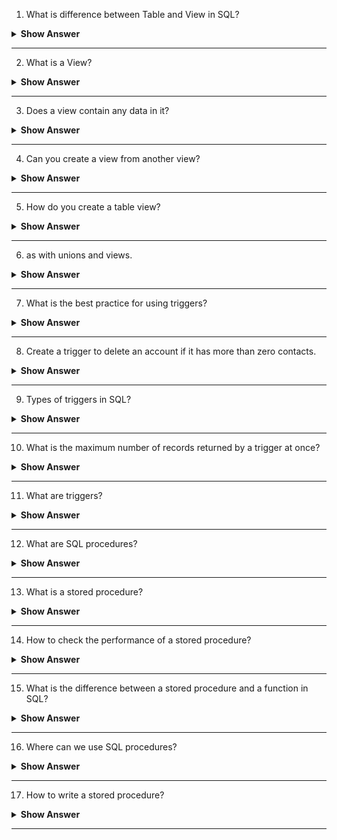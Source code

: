 1. What is difference between Table and View in SQL?
<details><summary><b> Show Answer</b></summary>
  
<blockquote>
A table in SQL is a database object that stores data in rows and columns, whereas a view in SQL is a virtual table that does not store data physically but presents data from one or more tables in a structured manner. A view can be considered as a saved SQL query that can be used to access and retrieve data as if it were a table.
</blockquote>

</details>

---

2. What is a View?
<details><summary><b> Show Answer</b></summary>
  
<blockquote>
A view in SQL is a virtual table that does not store data physically but presents data from one or more tables in a structured manner. A view can be considered as a saved SQL query that can be used to access and retrieve data as if it were a table. Views are used to simplify complex queries, hide the complexity of underlying tables, and restrict access to certain data for security purposes.
</blockquote>

</details>

---

3. Does a view contain any data in it?
<details><summary><b> Show Answer</b></summary>
  
<blockquote>
No, a view does not contain any data in it. It is a virtual table that presents data from one or more tables in a structured manner. The data in a view is stored in the underlying tables and is retrieved and presented by the view as if it were a table.
</blockquote>

</details>

---

4. Can you create a view from another view?

<details><summary><b> Show Answer</b></summary>
  
<blockquote>
Yes, you can create a view from another view in SQL. This is known as a nested view. The syntax for creating a nested view is similar to creating a regular view. However, instead of specifying a table as the source of data, you specify another view. 

Here is an example syntax for creating a nested view:

```sql
CREATE VIEW nested_view AS
SELECT column1, column2, ...
FROM another_view
WHERE condition;
```

</blockquote>

</details>

---

5. How do you create a table view?

<details><summary><b> Show Answer</b></summary>
  
<blockquote>
To create a table view in SQL, you use the CREATE VIEW statement. The syntax for creating a view is similar to that of creating a table, but instead of specifying the columns and data types, you specify the columns and data that you want to include in the view. Here is an example syntax:

```sql
CREATE VIEW my_view AS
SELECT column1, column2, ...
FROM my_table
WHERE condition;
```

In this example, `my_view` is the name of the view, `column1`, `column2`, etc. are the columns that you want to include in the view, `my_table` is the name of the table that the view is based on, and `condition` is the optional condition that filters the data in the view.

</blockquote>

</details>

---

6. as with unions and views. 

<details><summary><b> Show Answer</b></summary>
  
<blockquote>

In the case of a UNION operation, the AS keyword can be used to provide an alias for the resulting combined table. For example:

```sql
SELECT column1, column2
FROM table1
UNION
SELECT column1, column2
FROM table2
AS combined_table;
```

In this query, the resulting table from the UNION operation will be named "combined_table" due to the use of the AS keyword.

Similarly, the AS keyword can be used in a CREATE VIEW statement to give an alias for a view or to rename columns in the view's result set. For example:

```sql
CREATE VIEW my_view AS
SELECT column1 AS new_name1, column2 AS new_name2
FROM my_table;
```

In this query, the resulting view will be named "my_view" and the column names in the view's result set will be "new_name1" and "new_name2" instead of "column1" and "column2" from the original table.

</blockquote>

</details>

---

7. What is the best practice for using triggers?

<details><summary><b> Show Answer</b></summary>
  
<blockquote>
Triggers are powerful tools in SQL, but they should be used with caution to avoid unintended consequences. Here are some best practices for using triggers:

1. Only use triggers when necessary: Triggers should only be used when there is no other alternative for achieving the same result. In some cases, a stored procedure or application code may be a better option.

2. Keep triggers simple: Triggers should be simple and easy to understand. Avoid complex logic or multiple triggers on the same table.

3. Test thoroughly: Before deploying a trigger to a production environment, it should be thoroughly tested in a development or test environment.

4. Document: Triggers should be clearly documented, including the purpose, functionality, and any potential side effects.

5. Use caution with DML statements: Triggers that execute DML statements (such as INSERT, UPDATE, DELETE) can have a significant impact on performance. Use caution when using DML statements in triggers.

</blockquote>

</details>

---

8. Create a trigger to delete an account if it has more than zero contacts.

<details><summary><b> Show Answer</b></summary>
  
<blockquote>

Assuming a table named "accounts" with a primary key "id" and a table named "contacts" with a foreign key "account_id" that references "accounts.id":

```SQL
CREATE TRIGGER delete_account_trigger
BEFORE DELETE ON accounts
FOR EACH ROW
BEGIN
  DECLARE contact_count INT;
  SELECT COUNT(*) INTO contact_count FROM contacts WHERE account_id = OLD.id;
  IF contact_count > 0 THEN
    SIGNAL SQLSTATE '45000' SET MESSAGE_TEXT = 'Cannot delete account with contacts';
  END IF;
END
```

This trigger will prevent the deletion of any account that has one or more contacts associated with it.

</blockquote>

</details>

---

9. Types of triggers in SQL?

<details><summary><b> Show Answer</b></summary>
  
<blockquote>

There are two types of triggers in SQL:

1. DML Triggers: DML triggers execute automatically in response to certain data manipulation language (DML) events, such as INSERT, UPDATE, and DELETE statements.

2. DDL Triggers: DDL triggers execute automatically in response to certain data definition language (DDL) events, such as CREATE, ALTER, and DROP statements.

Both types of triggers can be defined as either "BEFORE" or "AFTER" triggers. BEFORE triggers execute before the triggering statement, and can be used to modify the data before it is inserted, updated, or deleted. AFTER triggers execute after the triggering statement, and can be used to audit changes or enforce business rules.

</blockquote>

</details>

---

10. What is the maximum number of records returned by a trigger at once?
<details><summary><b> Show Answer</b></summary>
  
<blockquote>
The maximum number of records returned by a trigger at once depends on the database system being used. Different database systems have different limitations and it's important to consult the documentation of your specific database to determine the limit.
</blockquote>

</details>

---

11. What are triggers?
<details><summary><b> Show Answer</b></summary>
  
<blockquote>
In SQL, a trigger is a special type of stored procedure that automatically executes in response to certain events or changes in the database. Triggers can be used to enforce business rules, maintain data integrity, and perform complex tasks based on changes to the data. There are two main types of triggers: "before" triggers and "after" triggers, which fire before or after the event or change occurs.
</blockquote>

</details>

---

12. What are SQL procedures?
<details><summary><b> Show Answer</b></summary>
  
<blockquote>
SQL procedures are a set of pre-written SQL codes that are saved in the database server. These procedures can be called and executed by applications or other database users. SQL procedures help in simplifying the development process by creating reusable code that can be called multiple times.
</blockquote>

</details>

---

13. What is a stored procedure?
<details><summary><b> Show Answer</b></summary>
  
<blockquote>
A stored procedure is a type of SQL procedure that is stored in the database server. Stored procedures are precompiled SQL codes that can be executed multiple times by different applications or users. They help in improving the performance of database applications by reducing network traffic and database overhead. Stored procedures can take input parameters, perform data manipulation operations, and return output values.
</blockquote>

</details>

---

14. How to check the performance of a stored procedure?
<details><summary><b> Show Answer</b></summary>
  
<blockquote>
There are different ways to check the performance of a stored procedure in SQL. Some of them are:

1. Using Execution Plan: Execution plan shows the performance of a stored procedure by displaying the query optimization and execution path. To view the execution plan of a stored procedure, use the "SET SHOWPLAN_TEXT" command or use the "Display Estimated Execution Plan" option in SQL Server Management Studio.

2. Using Profiler: SQL Server Profiler is a tool that helps in analyzing and monitoring the performance of SQL queries and stored procedures. You can use this tool to trace the stored procedure execution and identify any performance issues.

3. Using Execution Statistics: SQL Server provides execution statistics for stored procedures that show the performance details like execution time, CPU time, memory usage, and I/O usage. You can view the execution statistics using the "SET STATISTICS TIME ON" command or the "Include Actual Execution Plan" option in SQL Server Management Studio.
</blockquote>

</details>

---

15. What is the difference between a stored procedure and a function in SQL?
<details><summary><b> Show Answer</b></summary>
  
<blockquote>
  
A stored procedure is a set of precompiled SQL statements that perform a specific task or a series of tasks. It is used to encapsulate a set of operations that are frequently used together and can be called multiple times. Stored procedures can be called from within another SQL statement, such as a SELECT, INSERT, or UPDATE statement.

A function is a precompiled SQL statement that returns a single value or a table. Functions are usually used in the SELECT statement or as a part of a WHERE clause. Unlike a stored procedure, a function cannot modify the database state, and it can be used in a SQL expression.

</blockquote>

</details>

---


16. Where can we use SQL procedures?
<details><summary><b> Show Answer</b></summary>
  
<blockquote>
  
SQL procedures can be used in many places, such as:

- To encapsulate business logic that needs to be executed frequently
- To improve performance by precompiling and caching frequently executed statements
- To enforce security by restricting access to sensitive data or operations
- To implement complex data validation rules and data transformations
- To automate repetitive tasks and reduce the workload on the application layer
- To create a standard interface for data access and manipulation that can be reused across multiple applications

</blockquote>

</details>

---

17. How to write a stored procedure?
<details><summary><b> Show Answer</b></summary>
  
<blockquote>
  
To write a stored procedure in SQL, you can use the following syntax:

```sql
CREATE PROCEDURE procedure_name
    @parameter1 data_type,
    @parameter2 data_type,
    ...
AS
BEGIN
    /* SQL statements */
END
```

Here, `procedure_name` is the name of the stored procedure, and `@parameter1`, `@parameter2`, etc. are the input parameters that the procedure can accept. The `AS` keyword is used to start the body of the procedure, which contains the SQL statements that will be executed when the procedure is called.

</blockquote>

</details>

---
